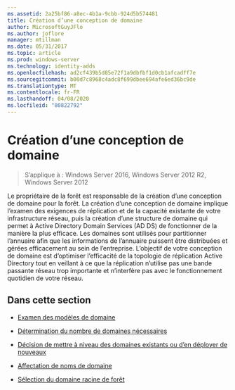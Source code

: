```yaml
---
ms.assetid: 2a25bf86-a8ec-4b1a-9cbb-924d5b574481
title: Création d’une conception de domaine
author: MicrosoftGuyJFlo
ms.author: joflore
manager: mtillman
ms.date: 05/31/2017
ms.topic: article
ms.prod: windows-server
ms.technology: identity-adds
ms.openlocfilehash: ad2cf439b5d85e72f1a9dbfbf1d0cb1afcadff7e
ms.sourcegitcommit: b00d7c8968c4adc8f699dbee694afe6ed36bc9de
ms.translationtype: MT
ms.contentlocale: fr-FR
ms.lasthandoff: 04/08/2020
ms.locfileid: "80822792"
---
```

# <a name="creating-a-domain-design"></a>Création d’une conception de domaine

>S’applique à : Windows Server 2016, Windows Server 2012 R2, Windows Server 2012

Le propriétaire de la forêt est responsable de la création d’une conception de domaine pour la forêt. La création d’une conception de domaine implique l’examen des exigences de réplication et de la capacité existante de votre infrastructure réseau, puis la création d’une structure de domaine qui permet à Active Directory Domain Services (AD DS) de fonctionner de la manière la plus efficace. Les domaines sont utilisés pour partitionner l’annuaire afin que les informations de l’annuaire puissent être distribuées et gérées efficacement au sein de l’entreprise. L’objectif de votre conception de domaine est d’optimiser l’efficacité de la topologie de réplication Active Directory tout en veillant à ce que la réplication n’utilise pas une bande passante réseau trop importante et n’interfère pas avec le fonctionnement quotidien de votre réseau.  
  
## <a name="in-this-section"></a>Dans cette section  
  
-   [Examen des modèles de domaine](../../ad-ds/plan/Reviewing-the-Domain-Models.md)  
  
-   [Détermination du nombre de domaines nécessaires](../../ad-ds/plan/Determining-the-Number-of-Domains-Required.md)  
  
-   [Décision de mettre à niveau des domaines existants ou d’en déployer de nouveaux](../../ad-ds/plan/Determining-Whether-to-Upgrade-Existing-Domains-or-Deploy-New-Domains.md)  
  
-   [Affectation de noms de domaine](../../ad-ds/plan/Assigning-Domain-Names.md)  
  
-   [Sélection du domaine racine de forêt](../../ad-ds/plan/Selecting-the-Forest-Root-Domain.md)  
  



